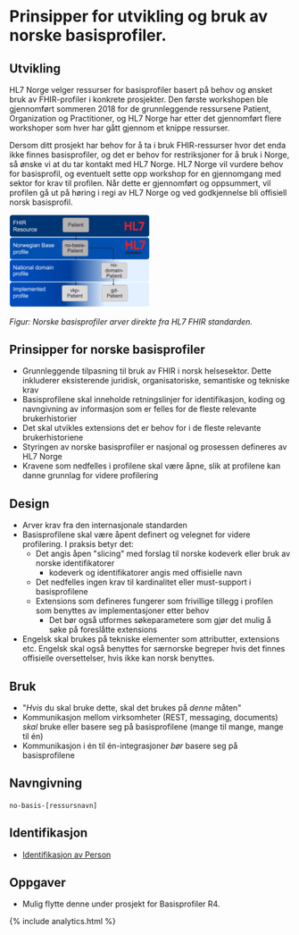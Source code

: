 # Prinsipper for utvikling og bruk av norske basisprofiler.  

## Utvikling

HL7 Norge velger ressurser for basisprofiler basert på behov og ønsket bruk av FHIR-profiler i konkrete prosjekter. Den første workshopen ble gjennomført sommeren 2018 for de grunnleggende ressursene Patient, Organization og Practitioner, og HL7 Norge har etter det gjennomført flere workshoper som hver har gått gjennom et knippe ressurser.

Dersom ditt prosjekt har behov for å ta i bruk FHIR-ressurser hvor det enda ikke finnes basisprofiler, og det er behov for restriksjoner for å bruk i Norge, så ønske vi at du tar kontakt med HL7 Norge. HL7 Norge vil vurdere behov for basisprofil, og eventuelt sette opp workshop for en gjennomgang med sektor for krav til profilen. Når dette er gjennomført og oppsummert, vil profilen gå ut på høring i regi av HL7 Norge og ved godkjennelse bli offisiell norsk basisprofil.

<img src="https://raw.githubusercontent.com/HL7Norway/basisprofiler-r4/master/Images/profilering-hierarki.PNG" alt="Hierarki FHIR-profiler i Norge" width="50%" />

_Figur: Norske basisprofiler arver direkte fra HL7 FHIR standarden._

## Prinsipper for norske basisprofiler
* Grunnleggende tilpasning til bruk av FHIR i norsk helsesektor. Dette inkluderer eksisterende juridisk, organisatoriske, semantiske og tekniske krav
* Basisprofilene skal inneholde retningslinjer for identifikasjon, koding og navngivning av informasjon som er felles for de fleste relevante brukerhistorier
* Det skal utvikles extensions det er behov for i de fleste relevante brukerhistoriene
* Styringen av norske basisprofiler er nasjonal og prosessen defineres av HL7 Norge
* Kravene som nedfelles i profilene skal være åpne, slik at profilene kan danne grunnlag for videre profilering

## Design

* Arver krav fra den internasjonale standarden
* Basisprofilene skal være åpent definert og velegnet for videre profilering. I praksis betyr det:
  * Det angis åpen "slicing" med forslag til norske kodeverk eller bruk av norske identifikatorer
	* kodeverk og identifikatorer angis med offisielle navn 
  * Det nedfelles ingen krav til kardinalitet eller must-support i basisprofilene
  * Extensions som defineres fungerer som frivillige tillegg i profilen som benyttes av implementasjoner etter behov
    * Det bør også utformes søkeparametere som gjør det mulig å søke på foreslåtte extensions
* Engelsk skal brukes på tekniske elementer som attributter, extensions etc. Engelsk skal også benyttes for særnorske begreper hvis det finnes offisielle oversettelser, hvis ikke kan norsk benyttes. 

## Bruk
* "_Hvis_ du skal bruke dette, skal det brukes på _denne_ måten"
* Kommunikasjon mellom virksomheter (REST, messaging, documents) _skal_ bruke eller basere seg på basisprofilene (mange til mange, mange til én)
* Kommunikasjon i én til én-integrasjoner _bør_ basere seg på basisprofilene

## Navngivning
`no-basis-[ressursnavn]
`
## Identifikasjon
* [Identifikasjon av Person](docs/identifier-person.md)

## Oppgaver

* Mulig flytte denne under prosjekt for Basisprofiler R4.

{% include analytics.html %}
